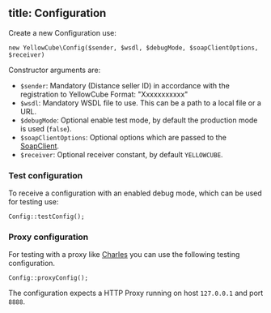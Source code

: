 title: Configuration
---

Create a new Configuration use:

    new YellowCube\Config($sender, $wsdl, $debugMode, $soapClientOptions, $receiver)

Constructor arguments are:

 * `$sender`: Mandatory <Depositor-ID> (Distance seller ID) in accordance with the registration to YellowCube Format: "Xxxxxxxxxxx"
 * `$wsdl`: Mandatory WSDL file to use. This can be a path to a local file or a URL.
 * `$debugMode`: Optional enable test mode, by default the production mode is used (`false`).
 * `$soapClientOptions`: Optional options which are passed to the [SoapClient](http://php.net/manual/en/class.soapclient.php).
 * `$receiver`: Optional receiver constant, by default `YELLOWCUBE`.

### Test configuration

To receive a configuration with an enabled debug mode, which can be used for testing use:

    Config::testConfig();

### Proxy configuration

For testing with a proxy like [Charles](http://www.charlesproxy.com/) you can use the following
testing configuration.

    Config::proxyConfig();

The configuration expects a HTTP Proxy running on host `127.0.0.1` and port `8888`.
